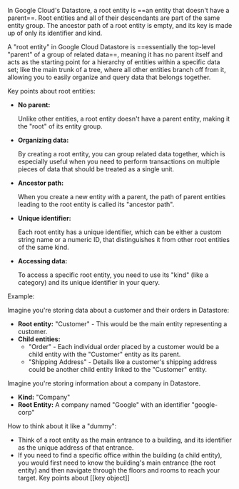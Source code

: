 
In Google Cloud's Datastore, a root entity is ==an entity that doesn't have a parent==. Root entities and all of their descendants are part of the same entity group. The ancestor path of a root entity is empty, and its key is made up of only its identifier and kind.

A "root entity" in Google Cloud Datastore is ==essentially the top-level "parent" of a group of related data==, meaning it has no parent itself and acts as the starting point for a hierarchy of entities within a specific data set; like the main trunk of a tree, where all other entities branch off from it, allowing you to easily organize and query data that belongs together. 

Key points about root entities:

- **No parent:**
    
    Unlike other entities, a root entity doesn't have a parent entity, making it the "root" of its entity group.
    
- **Organizing data:**
    
    By creating a root entity, you can group related data together, which is especially useful when you need to perform transactions on multiple pieces of data that should be treated as a single unit.
    
- **Ancestor path:**
    
    When you create a new entity with a parent, the path of parent entities leading to the root entity is called its "ancestor path". 


- **Unique identifier:**
    
    Each root entity has a unique identifier, which can be either a custom string name or a numeric ID, that distinguishes it from other root entities of the same kind. 
    
- **Accessing data:**
    
    To access a specific root entity, you need to use its "kind" (like a category) and its unique identifier in your query.
    

Example:

Imagine you're storing data about a customer and their orders in Datastore:

- **Root entity:** "Customer" - This would be the main entity representing a customer.
- **Child entities:**
    - "Order" - Each individual order placed by a customer would be a child entity with the "Customer" entity as its parent.
    - "Shipping Address" - Details like a customer's shipping address could be another child entity linked to the "Customer" entity.


Imagine you're storing information about a company in Datastore.

- **Kind:** "Company"
- **Root Entity:** A company named "Google" with an identifier "google-corp" 

How to think about it like a "dummy":

- Think of a root entity as the main entrance to a building, and its identifier as the unique address of that entrance. 
- If you need to find a specific office within the building (a child entity), you would first need to know the building's main entrance (the root entity) and then navigate through the floors and rooms to reach your target.
Key points about [[key object]]

